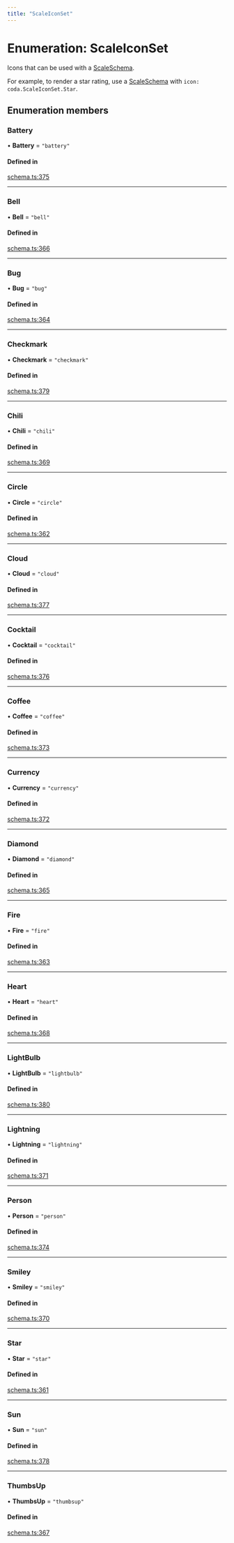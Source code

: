 ```yaml
---
title: "ScaleIconSet"
---
```

# Enumeration: ScaleIconSet

Icons that can be used with a [ScaleSchema](../interfaces/ScaleSchema.md).

For example, to render a star rating, use a [ScaleSchema](../interfaces/ScaleSchema.md) with `icon: coda.ScaleIconSet.Star`.

## Enumeration members

### Battery

• **Battery** = `"battery"`

#### Defined in

[schema.ts:375](https://github.com/coda/packs-sdk/blob/main/schema.ts#L375)

___

### Bell

• **Bell** = `"bell"`

#### Defined in

[schema.ts:366](https://github.com/coda/packs-sdk/blob/main/schema.ts#L366)

___

### Bug

• **Bug** = `"bug"`

#### Defined in

[schema.ts:364](https://github.com/coda/packs-sdk/blob/main/schema.ts#L364)

___

### Checkmark

• **Checkmark** = `"checkmark"`

#### Defined in

[schema.ts:379](https://github.com/coda/packs-sdk/blob/main/schema.ts#L379)

___

### Chili

• **Chili** = `"chili"`

#### Defined in

[schema.ts:369](https://github.com/coda/packs-sdk/blob/main/schema.ts#L369)

___

### Circle

• **Circle** = `"circle"`

#### Defined in

[schema.ts:362](https://github.com/coda/packs-sdk/blob/main/schema.ts#L362)

___

### Cloud

• **Cloud** = `"cloud"`

#### Defined in

[schema.ts:377](https://github.com/coda/packs-sdk/blob/main/schema.ts#L377)

___

### Cocktail

• **Cocktail** = `"cocktail"`

#### Defined in

[schema.ts:376](https://github.com/coda/packs-sdk/blob/main/schema.ts#L376)

___

### Coffee

• **Coffee** = `"coffee"`

#### Defined in

[schema.ts:373](https://github.com/coda/packs-sdk/blob/main/schema.ts#L373)

___

### Currency

• **Currency** = `"currency"`

#### Defined in

[schema.ts:372](https://github.com/coda/packs-sdk/blob/main/schema.ts#L372)

___

### Diamond

• **Diamond** = `"diamond"`

#### Defined in

[schema.ts:365](https://github.com/coda/packs-sdk/blob/main/schema.ts#L365)

___

### Fire

• **Fire** = `"fire"`

#### Defined in

[schema.ts:363](https://github.com/coda/packs-sdk/blob/main/schema.ts#L363)

___

### Heart

• **Heart** = `"heart"`

#### Defined in

[schema.ts:368](https://github.com/coda/packs-sdk/blob/main/schema.ts#L368)

___

### LightBulb

• **LightBulb** = `"lightbulb"`

#### Defined in

[schema.ts:380](https://github.com/coda/packs-sdk/blob/main/schema.ts#L380)

___

### Lightning

• **Lightning** = `"lightning"`

#### Defined in

[schema.ts:371](https://github.com/coda/packs-sdk/blob/main/schema.ts#L371)

___

### Person

• **Person** = `"person"`

#### Defined in

[schema.ts:374](https://github.com/coda/packs-sdk/blob/main/schema.ts#L374)

___

### Smiley

• **Smiley** = `"smiley"`

#### Defined in

[schema.ts:370](https://github.com/coda/packs-sdk/blob/main/schema.ts#L370)

___

### Star

• **Star** = `"star"`

#### Defined in

[schema.ts:361](https://github.com/coda/packs-sdk/blob/main/schema.ts#L361)

___

### Sun

• **Sun** = `"sun"`

#### Defined in

[schema.ts:378](https://github.com/coda/packs-sdk/blob/main/schema.ts#L378)

___

### ThumbsUp

• **ThumbsUp** = `"thumbsup"`

#### Defined in

[schema.ts:367](https://github.com/coda/packs-sdk/blob/main/schema.ts#L367)
